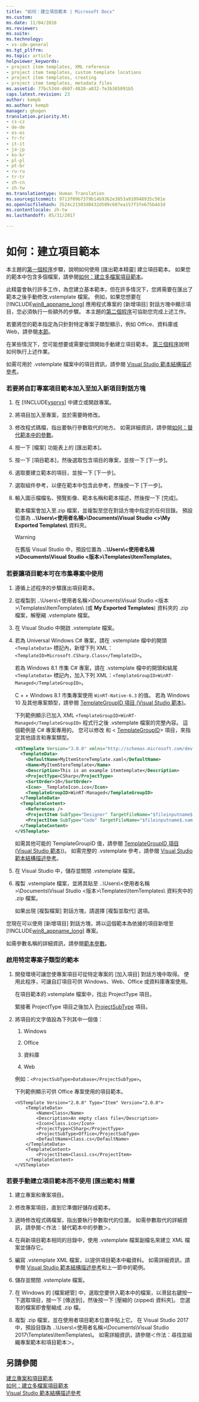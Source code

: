 ```yaml
---
title: "如何：建立項目範本 | Microsoft Docs"
ms.custom: 
ms.date: 11/04/2016
ms.reviewer: 
ms.suite: 
ms.technology:
- vs-ide-general
ms.tgt_pltfrm: 
ms.topic: article
helpviewer_keywords:
- project item templates, XML reference
- project item templates, custom template locations
- project item templates, creating
- project item templates, metadata files
ms.assetid: 77bc53d4-d607-4820-a032-7e3b365891b5
caps.latest.revision: 23
author: kempb
ms.author: kempb
manager: ghogen
translation.priority.ht:
- cs-cz
- de-de
- es-es
- fr-fr
- it-it
- ja-jp
- ko-kr
- pl-pl
- pt-br
- ru-ru
- tr-tr
- zh-cn
- zh-tw
ms.translationtype: Human Translation
ms.sourcegitcommit: 9713f09b7379b14b9362e3853a910948935c501e
ms.openlocfilehash: 3524c21503d0432d509c607ea157f3fe675b443d
ms.contentlocale: zh-tw
ms.lasthandoff: 05/31/2017

---
```

# <a name="how-to-create-item-templates"></a>如何：建立項目範本
本主題的[第一個程序](../ide/how-to-create-item-templates.md#export_template)步驟，說明如何使用 [匯出範本精靈] 建立項目範本。 如果您的範本中包含多個檔案，請參閱[如何：建立多檔案項目範本](../ide/how-to-create-multi-file-item-templates.md)。  

 此精靈會執行許多工作，為您建立基本範本，但在許多情況下，您將需要在匯出了範本之後手動修改.vstemplate 檔案。 例如，如果您想要在 [!INCLUDE[win8_appname_long](../debugger/includes/win8_appname_long_md.md)] 應用程式專案的 [新增項目] 對話方塊中顯示項目，您必須執行一些額外的步驟。 本主題的[第二個程序](../ide/how-to-create-item-templates.md#modify_template)可協助您完成上述工作。  

 若要將您的範本指定為只針對特定專案子類型顯示，例如 Office、資料庫或 Web，請參閱[本節](#enable_templates)。  

 在某些情況下，您可能想要或需要從頭開始手動建立項目範本。 [第三個程序](../ide/how-to-create-item-templates.md#create_template)說明如何執行上述作業。  

 如需可用於 .vstemplate 檔案中的項目資訊，請參閱 [Visual Studio 範本結構描述參考](../extensibility/visual-studio-template-schema-reference.md)。  

### <a name="to-add-a-custom-project-item-template-to-the-add-new-item-dialog-box"></a>若要將自訂專案項目範本加入至加入新項目對話方塊  

1.  在 [!INCLUDE[vsprvs](../code-quality/includes/vsprvs_md.md)] 中建立或開啟專案。  

2.  將項目加入至專案，並於需要時修改。  

3.  修改程式碼檔，指出要執行參數取代的地方。 如需詳細資訊，請參閱[如何：替代範本中的參數](../ide/how-to-substitute-parameters-in-a-template.md)。  

4.  按一下 [檔案] 功能表上的 [匯出範本]。  

5.  按一下 [項目範本]，然後選取包含項目的專案，並按一下 [下一步]。  

6.  選取要建立範本的項目，並按一下 [下一步]。  

7.  選取組件參考，以便在範本中包含此參考，然後按一下 [下一步]。  

8.  輸入圖示檔檔名、預覽影像、範本名稱和範本描述，然後按一下 [完成]。  

     範本檔案會加入至.zip 檔案，並複製至您在對話方塊中指定的任何目錄。 預設位置為 **..\Users\\<使用者名稱\>\Documents\Visual Studio \<>\My Exported Templates\\** 資料夾。  

    > [!WARNING]
    >  在舊版 Visual Studio 中，預設位置為 **..\Users\\<使用者名稱\>\Documents\Visual Studio \<版本>\Templates\ItemTemplates**。  

### <a name="to-enable-the-item-template-to-be-used-in-a-store-project"></a>若要讓項目範本可在市集專案中使用  

1.  遵循上述程序的步驟匯出項目範本。  

2.  從複製到 ..\Users\\<使用者名稱>\Documents\Visual Studio <版本>\Templates\ItemTemplates\ (或 **My Exported Templates**) 資料夾的 .zip 檔案，解壓縮 .vstemplate 檔案。  

3.  在 Visual Studio 中開啟 .vstemplate 檔案。  

4.  若為 Universal Windows C# 專案，請在 .vstemplate 檔中的開頭 `<TemplateData>` 標記內，新增下列 XML：`<TemplateID>Microsoft.CSharp.Class</TemplateID>`。 

    若為 Windows 8.1 市集 C#  專案，請在 .vstemplate 檔中的開頭和結尾 `<TemplateData>` 標記內，加入下列 XML：`<TemplateGroupID>WinRT-Managed</TemplateGroupID>`。  

    C + + Windows 8.1 市集專案使用 `WinRT-Native-6.3` 的值。 若為 Windows 10 及其他專案類型，請參閱 [TemplateGroupID 項目 (Visual Studio 範本)](../extensibility/templategroupid-element-visual-studio-templates.md)。  

    下列範例顯示已加入 XML `<TemplateGroupID>WinRT-Managed</TemplateGroupID>` 程式行之後 .vstemplate 檔案的完整內容。 這個範例是 C# 專案專用的。 您可以修改 <ProjectTpe> 和 \< [TemplateGroupID](../extensibility/templategroupid-element-visual-studio-templates.md)> 項目，來指定其他語言和專案類型。  

    ```xml  
    <VSTemplate Version="3.0.0" xmlns="http://schemas.microsoft.com/developer/vstemplate/2005" Type="Item">  
      <TemplateData>  
        <DefaultName>MyItemStoreTemplate.xaml</DefaultName>  
        <Name>MyItemStoreTemplate</Name>  
        <Description>This is an example itemtemplate</Description>  
        <ProjectType>CSharp</ProjectType>  
        <SortOrder>10</SortOrder>  
        <Icon>__TemplateIcon.ico</Icon>  
        <TemplateGroupID>WinRT-Managed</TemplateGroupID>  
      </TemplateData>  
      <TemplateContent>  
        <References />  
        <ProjectItem SubType="Designer" TargetFileName="$fileinputname$.xaml" ReplaceParameters="true">MyItemTemplate.xaml</ProjectItem>  
        <ProjectItem SubType="Code" TargetFileName="$fileinputname$.xaml.cs" ReplaceParameters="true">MyItemTemplate.xaml.cs</ProjectItem>  
      </TemplateContent>  
    </VSTemplate>  
    ```  

     如需其他可能的 TemplateGroupID 值，請參閱 [TemplateGroupID 項目 (Visual Studio 範本)](../extensibility/templategroupid-element-visual-studio-templates.md))。 如需完整的 .vstemplate 參考，請參閱 [Visual Studio 範本結構描述參考](../extensibility/visual-studio-template-schema-reference.md)。  

5.  在 Visual Studio 中，儲存並關閉 .vstemplate 檔案。  

6.  複製 .vstemplate 檔案，並將其貼至 ..\Users\\<使用者名稱>\Documents\Visual Studio <版本>\Templates\ItemTemplates\ 資料夾中的 .zip 檔案。  

     如果出現 [複製檔案] 對話方塊，請選擇 [複製並取代] 選項。  

 您現在可以使用 [新增項目] 對話方塊，將以這個範本為依據的項目新增至 [!INCLUDE[win8_appname_long](../debugger/includes/win8_appname_long_md.md)] 專案。  

 如需參數名稱的詳細資訊，請參閱[範本參數](../ide/template-parameters.md)。  
  
 
### <a name="enable_templates"></a> 啟用特定專案子類型的範本  

1.  開發環境可讓您使專案項目可從特定專案的 [加入項目] 對話方塊中取得。 使用此程序，可讓自訂項目可供 Windows、Web、Office 或資料庫專案使用。  

     在項目範本的.vstemplate 檔案中，找出 ProjectType 項目。  

     緊接著 ProjectType 項目之後加入 [ProjectSubType](../extensibility/projectsubtype-element-visual-studio-templates.md) 項目。  

2.  將項目的文字值設為下列其中一個值：  

    1.  Windows  

    2.  Office  

    3.  資料庫  

    4.  Web  

     例如：`<ProjectSubType>Database</ProjectSubType>`。  

     下列範例顯示可供 Office 專案使用的項目範本。  

    ```  
    <VSTemplate Version="2.0.0" Type="Item" Version="2.0.0">  
        <TemplateData>  
            <Name>Class</Name>  
            <Description>An empty class file</Description>  
            <Icon>Class.ico</Icon>  
            <ProjectType>CSharp</ProjectType>  
            <ProjectSubType>Office</ProjectSubType>  
            <DefaultName>Class.cs</DefaultName>  
        </TemplateData>  
        <TemplateContent>  
            <ProjectItem>Class1.cs</ProjectItem>  
        </TemplateContent>  
    </VSTemplate>  

    ```  

### <a name="to-manually-create-an-item-template-without-using-the-export-template-wizard"></a>若要手動建立項目範本而不使用 [匯出範本] 精靈  

1.  建立專案和專案項目。  

2.  修改專案項目，直到它準備好儲存成範本。  

3.  適時修改程式碼檔案，指出要執行參數取代的位置。 如需參數取代的詳細資訊，請參閱＜作法：替代範本中的參數＞。  

4.  在與新項目範本相同的目錄中，使用 .vstemplate 檔案副檔名來建立 XML 檔案並儲存它。  

5.  編寫 .vstemplate XML 檔案，以提供項目範本中繼資料。 如需詳細資訊，請參閱 [Visual Studio 範本結構描述參考](../extensibility/visual-studio-template-schema-reference.md)和上一節中的範例。  

6.  儲存並關閉 .vstemplate 檔案。  

7.  在 Windows 的 [檔案總管] 中，選取您要併入範本中的檔案，以滑鼠右鍵按一下選取項目，按一下 [傳送到]，然後按一下 [壓縮的 (zipped) 資料夾]。 您選取的檔案即會壓縮成 .zip 檔。  

8.  複製 .zip 檔案，並在使用者項目範本位置中貼上它。 在 Visual Studio 2017 中，預設目錄為 ..\Users\\<使用者名稱\>\Documents\Visual Studio 2017\Templates\ItemTemplates\\。 如需詳細資訊，請參閱＜作法：尋找並組織專案範本和項目範本＞。  

## <a name="see-also"></a>另請參閱  
 [建立專案和項目範本](../ide/creating-project-and-item-templates.md)   
 [如何：建立多檔案項目範本](../ide/how-to-create-multi-file-item-templates.md)   
 [Visual Studio 範本結構描述參考](../extensibility/visual-studio-template-schema-reference.md)

